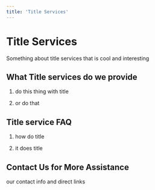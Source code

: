 ```yaml
---
title: 'Title Services'
---
```

# Title Services

Something about title services that is cool and interesting

## What Title services do we provide

1. do this thing with title

2. or do that

## Title service FAQ

1. how do title

2. it does title

## Contact Us for More Assistance

our contact info and direct links


